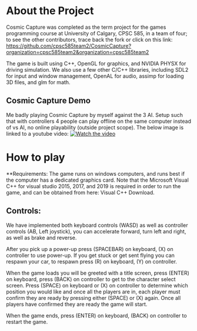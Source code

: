 # About the Project
Cosmic Capture was completed as the term project for the games programming course at University of Calgary, CPSC 585, in a team of four; to see the other contributors, trace back the fork or click on this link: https://github.com/cpsc585team2/CosmicCapture?organization=cpsc585team2&organization=cpsc585team2

The game is built using C++, OpenGL for graphics, and NVIDIA PHYSX for driving simulation. We also use a few other C/C++ libraries, including SDL2 for input and window management, OpenAL for audio, assimp for loading 3D files, and glm for math.

## Cosmic Capture Demo
Me badly playing Cosmic Capture by myself against the 3 AI. Setup such that with controllers 4 people can play offline on the same computer instead of vs AI, no online playability (outside project scope). The below image is linked to a youtube video:
[![Watch the video](https://img.youtube.com/vi/SXtFcH4nQ_c/maxresdefault.jpg)](https://youtu.be/SXtFcH4nQ_c)

# How to play

**Requirements:  The game runs on windows computers, and runs best if the computer has a dedicated graphics card. Note that the Microsoft Visual C++ for visual studio 2015, 2017, and 2019 is required in order to run the game, and can be obtained from here: Visual C++ Download.

## Controls: 

We have implemented both keyboard controls (WASD) as well as controller controls (AB, Left joystick), you can accelerate forward, turn left and right, as well as brake and reverse. 

After you pick up a power-up press (SPACEBAR) on keyboard, (X) on controller to use power-up.
If you get stuck or get sent flying you can respawn your car, to respawn press (R) on keyboard, (Y) on controller.

When the game loads you will be greeted with a title screen, press (ENTER) on keyboard, press (BACK) on controller to get to the character select screen.
Press (SPACE) on keyboard or (X) on controller to determine which position you would like and once all the players are in, each player must confirm they are ready by pressing either (SPACE) or (X) again. Once all players have confirmed they are ready the game will start.

When the game ends, press (ENTER) on keyboard, (BACK) on controller to restart the game.
